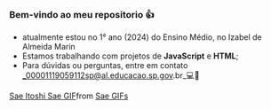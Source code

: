 ### Bem-vindo ao meu repositorio 👍

- atualmente estou no 1° ano (2024) do  Ensino Médio, no Izabel de Almeida Marin
- Estamos trabalhando com projetos de **JavaScript** e **HTML**;
- Para dúvidas ou perguntas, entre em contato _00001119059112sp@al.educacao.sp.gov.br_💻📩

<div class="tenor-gif-embed" data-postid="962935594415130151" data-share-method="host" data-aspect-ratio="1.33333" data-width="100%"><a href="https://tenor.com/view/sae-itoshi-sae-blue-locc-blue-lock-edit-itoshisaeedit-gif-962935594415130151">Sae Itoshi Sae GIF</a>from <a href="https://tenor.com/search/sae-gifs">Sae GIFs</a></div>
